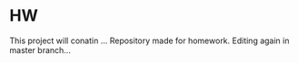 # HW
This project will conatin ... 
Repository made for homework.
Editing again in master branch... 